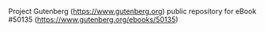 Project Gutenberg (https://www.gutenberg.org) public repository for eBook #50135 (https://www.gutenberg.org/ebooks/50135)
